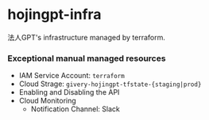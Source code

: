 # hojingpt-infra
法人GPT's infrastructure managed by terraform.

### Exceptional manual managed resources
- IAM Service Account: `terraform`
- Cloud Strage: `givery-hojingpt-tfstate-{staging|prod}`
- Enabling and Disabling the API
- Cloud Monitoring
    - Notification Channel: Slack
